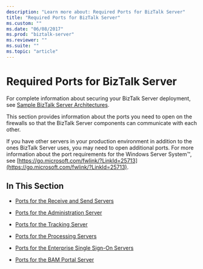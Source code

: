 ```yaml
---
description: "Learn more about: Required Ports for BizTalk Server"
title: "Required Ports for BizTalk Server"
ms.custom: ""
ms.date: "06/08/2017"
ms.prod: "biztalk-server"
ms.reviewer: ""
ms.suite: ""
ms.topic: "article"
---
```

# Required Ports for BizTalk Server
For complete information about securing your BizTalk Server deployment, see [Sample BizTalk Server Architectures](../core/sample-biztalk-server-architectures.md).

 This section provides information about the ports you need to open on the firewalls so that the BizTalk Server components can communicate with each other.

 If you have other servers in your production environment in addition to the ones BizTalk Server uses, you may need to open additional ports. For more information about the port requirements for the Windows Server System™, see [https://go.microsoft.com/fwlink/?LinkId=25713](https://go.microsoft.com/fwlink/?LinkId=25713).

## In This Section

-   [Ports for the Receive and Send Servers](../core/ports-for-the-receive-and-send-servers.md)

-   [Ports for the Administration Server](../core/ports-for-the-administration-server.md)

-   [Ports for the Tracking Server](../core/ports-for-the-tracking-server.md)

-   [Ports for the Processing Servers](../core/ports-for-the-processing-servers.md)

-   [Ports for the Enterprise Single Sign-On Servers](../core/ports-for-the-enterprise-single-sign-on-servers.md)

-   [Ports for the BAM Portal Server](../core/ports-for-the-bam-portal-server.md)
